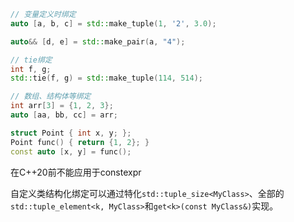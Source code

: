 
```cpp
// 变量定义时绑定
auto [a, b, c] = std::make_tuple(1, '2', 3.0);

auto&& [d, e] = std::make_pair(a, "4");

// tie绑定
int f, g;
std::tie(f, g) = std::make_tuple(114, 514);

// 数组、结构体等绑定
int arr[3] = {1, 2, 3};
auto [aa, bb, cc] = arr;

struct Point { int x, y; };
Point func() { return {1, 2}; }
const auto [x, y] = func();
```

在C++20前不能应用于constexpr

自定义类结构化绑定可以通过特化`std::tuple_size<MyClass>`、全部的`std::tuple_element<k, MyClass>`和`get<k>(const MyClass&)`实现。